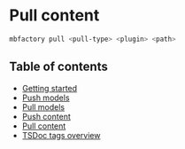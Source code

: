 # Pull content

```bash
mbfactory pull <pull-type> <plugin> <path>
```

## Table of contents

- [Getting started](https://github.com/modelberry/factory/tree/main/packages/mbfactory/docs/getting-started.md)
- [Push models](https://github.com/modelberry/factory/tree/main/packages/mbfactory/docs/push-models.md)
- [Pull models](https://github.com/modelberry/factory/tree/main/packages/mbfactory/docs/pull-models.md)
- [Push content](https://github.com/modelberry/factory/tree/main/packages/mbfactory/docs/push-content.md)
- [Pull content](https://github.com/modelberry/factory/tree/main/packages/mbfactory/docs/pull-content.md)
- [TSDoc tags overview](https://github.com/modelberry/factory/tree/main/packages/mbfactory/docs/tsdocs-tags-overview.md)
